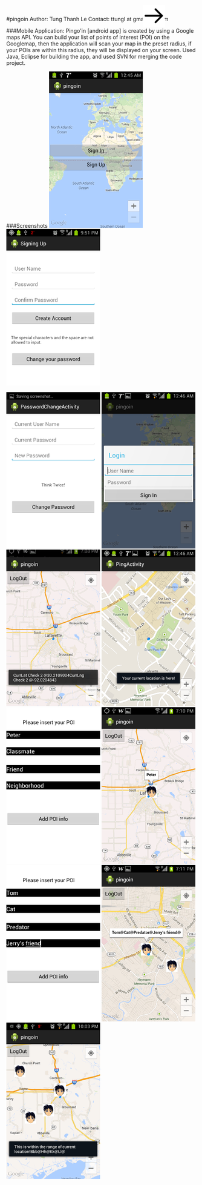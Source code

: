 #pingoin
    Author: Tung Thanh Le
    Contact: ttungl at gmail dot com
    
###Mobile Application: 
Pingo'in [android app] is created by using a Google maps API. You can build your list of points of interest (POI) on the Googlemap, then the application will scan your map in the preset radius, if your POIs are within this radius, they will be displayed on your screen. Used Java, Eclipse for building the app, and used SVN for merging the code project.

###Screenshots
<img src="./pingoin_screenshoot/login_signup.png" width="248">
<img style="position:absolute; top:35px" align=top src="./pingoin_screenshoot/right_arrow.png" width="58">
<img src="./pingoin_screenshoot/signup.png" width="248">

<img src="./pingoin_screenshoot/password_change.png" width="248">
<img src="./pingoin_screenshoot/login.png" width="248">
<img src="./pingoin_screenshoot/loggedin.png" width="248">
<img src="./pingoin_screenshoot/currentLocZoom.png" width="248">
<img src="./pingoin_screenshoot/add_Peter.png" width="248">
<img src="./pingoin_screenshoot/Peter.png" width="248">
<img src="./pingoin_screenshoot/add_Tom.png" width="248">
<img src="./pingoin_screenshoot/Peter_Tom.png" width="248">
<img src="./pingoin_screenshoot/radius_CurrentRange.png" width="248">

